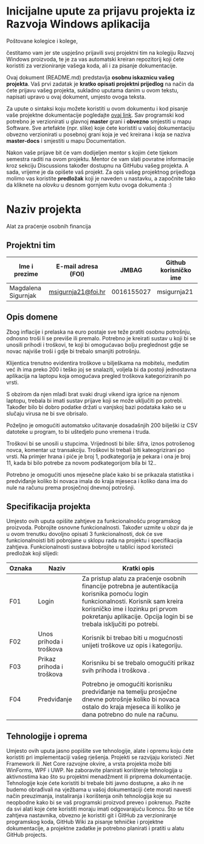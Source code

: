 # Inicijalne upute za prijavu projekta iz Razvoja Windows aplikacija

Poštovane kolegice i kolege, 

čestitamo vam jer ste uspješno prijavili svoj projektni tim na kolegiju Razvoj Windows proizvoda, te je za vas automatski kreiran repozitorij koji ćete koristiti za verzioniranje vašega koda, ali i za pisanje dokumentacije.

Ovaj dokument (README.md) predstavlja **osobnu iskaznicu vašeg projekta**. Vaš prvi zadatak je **kratko opisati projektni prijedlog** na način da ćete prijavu vašeg projekta, sukladno uputama danim u ovom tekstu, napisati upravo u ovaj dokument, umjesto ovoga teksta.

Za upute o sintaksi koju možete koristiti u ovom dokumentu i kod pisanje vaše projektne dokumentacije pogledajte [ovaj link](https://guides.github.com/features/mastering-markdown/).
Sav programski kod potrebno je verzionirati u glavnoj **master** grani i **obvezno** smjestiti u mapu Software. Sve artefakte (npr. slike) koje ćete koristiti u vašoj dokumentaciju obvezno verzionirati u posebnoj grani koja je već kreirana i koja se naziva **master-docs** i smjestiti u mapu Documentation.

Nakon vaše prijave bit će vam dodijeljen mentor s kojim ćete tijekom semestra raditi na ovom projektu. Mentor će vam slati povratne informacije kroz sekciju Discussions također dostupnu na GitHubu vašeg projekta. A sada, vrijeme je da opišete vaš projekt. Za opis vašeg projektnog prijedloga molimo vas koristite **predložak** koji je naveden u nastavku, a započnite tako da kliknete na *olovku* u desnom gornjem kutu ovoga dokumenta :) 

# Naziv projekta
Alat za praćenje osobnih financija

## Projektni tim

Ime i prezime | E-mail adresa (FOI) | JMBAG | Github korisničko ime
------------  | ------------------- | ----- | ---------------------
Magdalena Sigurnjak | msigurnja21@foi.hr | 0016155027 | msigurnja21

## Opis domene
Zbog inflacije i prelaska na euro postaje sve teže pratiti osobnu potrošnju, odnosno troši li se previše ili premalo. Potrebno je kreirati sustav u koji bi se unosili prihodi i troškovi, te koji bi omogućavao bolju preglednost gdje se novac najviše troši i gdje bi trebalo smanjiti potrošnju.

Klijentica trenutno evidentira troškove u bilješkama na mobitelu, međutim već ih ima preko 200 i teško joj se snalaziti, voljela bi da postoji jednostavna aplikacija na laptopu koja omogućava pregled troškova kategoriziranih po vrsti.

S obzirom da njen mlađi brat svaki drugi vikend igra igrice na njenom laptopu, trebala bi imati sustav prijave koji se može uključiti po potrebi. Također bilo bi dobro podatke držati u vanjskoj bazi podataka kako se u slučaju virusa ne bi sve obrisalo.

Poželjno je omogućiti automatsko učitavanje dosadašnjih 200 bilješki iz CSV datoteke u program, to bi uštedjelo puno vremena i truda.

Troškovi bi se unosili u stupcima. Vrijednosti bi bile: šifra, iznos potrošenog novca, komentar uz transakciju.
Troškovi bi trebali biti kateogrizirani po vrsti. Na primjer hrana i piće je broj 1, podkategorija je pekara i ona je broj 11, kada bi bilo potrebe za novom podkategorijom bila bi 12.. 

Potrebno je omogućiti unos mjesečne plaće kako bi se prikazala statistika i predviđanje koliko bi novaca imala do kraja mjeseca i koliko dana ima do nule na računu prema prosječnoj dnevnoj potrošnji.


## Specifikacija projekta
Umjesto ovih uputa opišite zahtjeve za funkcionalnošću programskog proizvoda. Pobrojite osnovne funkcionalnosti. Također uzmite u obzir da je u ovom trenutku dovoljno opisati 3 funkcionalnosti, dok će sve funkcionalnoisti biti pobrojane u sklopu rada na projektu i specifikacija zahtjeva. Funkcionalnosti sustava bobrojite u tablici ispod koristeći predložak koji slijedi:


Oznaka | Naziv | Kratki opis 
------ | ----- | ----------- 
F01 | Login | Za pristup alatu za praćenje osobnih financije potrebna je autentikacija korisnika pomoću login funkcionalnosti. Korisnik sam kreira korisničko ime i lozinku pri prvom pokretanju aplikacije. Opcija login bi se trebala isključiti po potrebi.
F02 | Unos prihoda i troškova |  Korisnik bi trebao biti u mogućnosti unijeti troškove uz opis i kategoriju.
F03 | Prikaz prihoda i troškova | Korisniku bi se trebalo omogućiti prikaz svih prihoda i troškova .
F04 | Predviđanje | Potrebno je omogućiti korisniku predviđanje na temelju prosječne dnevne potrošnje koliko bi novaca ostalo do kraja mjeseca ili koliko je dana potrebno do nule na računu.

## Tehnologije i oprema
Umjesto ovih uputa jasno popišite sve tehnologije, alate i opremu koju ćete koristiti pri implementaciji vašeg rješenja. Projekti se razvijaju koristeći .Net Framework ili .Net Core razvojne okvire, a vrsta projekta može biti WinForms, WPF i UWP. Ne zaboravite planirati korištenje tehnologija u aktivnostima kao što su projektni menadžment ili priprema dokumentacije. Tehnologije koje ćete koristiti bi trebale biti javno dostupne, a ako ih ne budemo obrađivali na vježbama u vašoj dokumentaciji ćete morati navesti način preuzimanja, instaliranja i korištenja onih tehnologija koje su neopbodne kako bi se vaš programski proizvod preveo i pokrenuo. Pazite da svi alati koje ćete koristiti moraju imati odgovarajuću licencu. Što se tiče zahtjeva nastavnika, obvezno je koristiti git i GitHub za verzioniranje programskog koda, GitHub Wiki za pisanje tehničke i projektne dokumentacije, a projektne zadatke je potrebno planirati i pratiti u alatu GitHub projects. 
